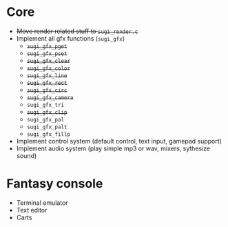 # Core
- ~~Move render related stuff to `sugi_render.c`~~
- Implement all gfx functions (`sugi_gfx`)
  * ~~`sugi_gfx_pget`~~
  * ~~`sugi_gfx_pset`~~
  * ~~`sugi_gfx_clear`~~
  * ~~`sugi_gfx_color`~~
  * ~~`sugi_gfx_line`~~
  * ~~`sugi_gfx_rect`~~
  * ~~`sugi_gfx_circ`~~
  * ~~`sugi_gfx_camera`~~
  * `sugi_gfx_tri`
  * ~~`sugi_gfx_clip`~~
  * `sugi_gfx_pal`
  * `sugi_gfx_palt`
  * `sugi_gfx_fillp`
- Implement control system (default control, text input, gamepad support)
- Implement audio system (play simple mp3 or wav, mixers, sythesize sound)


# Fantasy console
- Terminal emulator
- Text editor
- Carts


